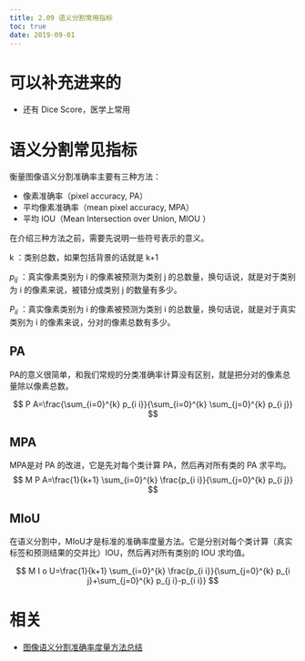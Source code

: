 ```yaml
---
title: 2.09 语义分割常用指标
toc: true
date: 2019-09-01
---
```

# 可以补充进来的

- 还有 Dice Score，医学上常用


# 语义分割常见指标


衡量图像语义分割准确率主要有三种方法：

- 像素准确率（pixel accuracy, PA）
- 平均像素准确率（mean pixel accuracy, MPA）
- 平均 IOU（Mean Intersection over Union, MIOU ）



在介绍三种方法之前，需要先说明一些符号表示的意义。

k ：类别总数，如果包括背景的话就是 k+1

$p_{i j}$ ：真实像素类别为 i 的像素被预测为类别 j 的总数量，换句话说，就是对于类别为 i 的像素来说，被错分成类别 j 的数量有多少。

$P_{i i}$ ：真实像素类别为 i 的像素被预测为类别 i 的总数量，换句话说，就是对于真实类别为 i 的像素来说，分对的像素总数有多少。

## PA


PA的意义很简单，和我们常规的分类准确率计算没有区别，就是把分对的像素总量除以像素总数。

$$
P A=\frac{\sum_{i=0}^{k} p_{i i}}{\sum_{i=0}^{k} \sum_{j=0}^{k} p_{i j}}
$$

## MPA

MPA是对 PA 的改进，它是先对每个类计算 PA，然后再对所有类的 PA 求平均。
$$
M P A=\frac{1}{k+1} \sum_{i=0}^{k} \frac{p_{i i}}{\sum_{j=0}^{k} p_{i j}}
$$


## MIoU

在语义分割中，MIoU才是标准的准确率度量方法。它是分别对每个类计算（真实标签和预测结果的交并比）IOU，然后再对所有类别的 IOU 求均值。


$$
M I o U=\frac{1}{k+1} \sum_{i=0}^{k} \frac{p_{i i}}{\sum_{j=0}^{k} p_{i j}+\sum_{j=0}^{k} p_{j i}-p_{i i}}
$$





# 相关

- [图像语义分割准确率度量方法总结](https://zhuanlan.zhihu.com/p/38236530)
